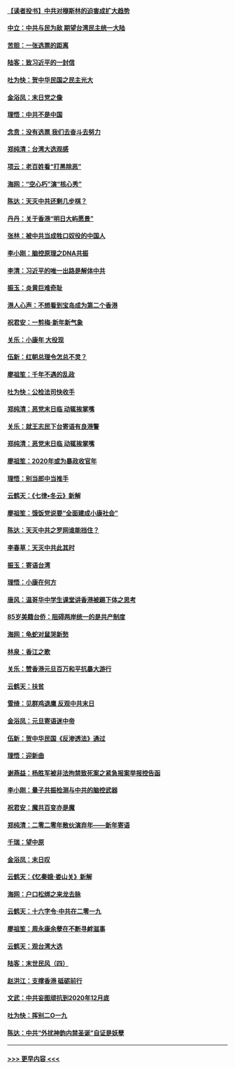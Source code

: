#### [【读者投书】中共对穆斯林的迫害成扩大趋势](../pages/nsc993/n11791371.md?t=01141601) 
#### [中立：中共与民为敌 期望台湾民主统一大陆](../pages/nsc993/n11790392.md?t=01141601) 
#### [苦胆：一张选票的距离](../pages/nsc993/n11788914.md?t=01141601) 
#### [陆客：致习近平的一封信](../pages/nsc993/n11788867.md?t=01141601) 
#### [吐为快：贺中华民国之民主光大](../pages/nsc993/n11788618.md?t=01141601) 
#### [金浴凤：末日党之像](../pages/nsc993/n11787475.md?t=01141601) 
#### [理悟：中共不是中国](../pages/nsc993/n11787463.md?t=01141601) 
#### [念贲：没有选票  我们去奋斗去努力](../pages/nsc993/n11787398.md?t=01141601) 
#### [郑纯清：台湾大选观感](../pages/nsc993/n11786210.md?t=01141601) 
#### [项云：老百姓看“打黑除恶”](../pages/nsc993/n11785398.md?t=01141601) 
#### [海网：“空心朽”演“核心秀”](../pages/nsc993/n11783874.md?t=01141601) 
#### [陈达：天灭中共还剩几步棋？](../pages/nsc993/n11783719.md?t=01141601) 
#### [丹丹：关于香港“明日大屿愿景”](../pages/nsc993/n11783273.md?t=01141601) 
#### [张林：被中共当成牲口奴役的中国人](../pages/nsc993/n11782397.md?t=01141601) 
#### [李小刚：脑控原理之DNA共振](../pages/nsc993/n11780962.md?t=01141601) 
#### [李清：习近平的唯一出路是解体中共](../pages/nsc993/n11780866.md?t=01141601) 
#### [振玉：炎黄巨难奇耻](../pages/nsc993/n11779632.md?t=01141601) 
#### [港人心声：不想看到宝岛成为第二个香港](../pages/nsc993/n11778817.md?t=01141601) 
#### [祝君安：一剪梅‧新年新气象](../pages/nsc993/n11776340.md?t=01141601) 
#### [关乐：小康年 大役现](../pages/nsc993/n11774213.md?t=01141601) 
#### [伍新：红朝总理令怎总不灵？](../pages/nsc993/n11770813.md?t=01141601) 
#### [廖祖笙：千年不遇的乱政](../pages/nsc993/n11770373.md?t=01141601) 
#### [吐为快：公检法司快收手](../pages/nsc993/n11770359.md?t=01141601) 
#### [郑纯清：恶党末日临 动辄挨掌嘴](../pages/nsc993/n11769912.md?t=01141601) 
#### [关乐：就王志民下台寄语有良港警](../pages/nsc993/n11769903.md?t=01141601) 
#### [郑纯清：恶党末日临 动辄挨掌嘴](../pages/nsc993/n11769356.md?t=01141601) 
#### [廖祖笙：2020年或为暴政收官年](../pages/nsc993/n11768216.md?t=01141601) 
#### [理悟：别当郎中当推手](../pages/nsc993/n11768243.md?t=01141601) 
#### [云鹤天：《七律▪冬云》新解](../pages/nsc993/n11768204.md?t=01141601) 
#### [廖祖笙：饿饭党说要“全面建成小康社会”](../pages/nsc993/n11767482.md?t=01141601) 
#### [陈达：天灭中共之罗网谁能挡住？](../pages/nsc993/n11767465.md?t=01141601) 
#### [李春草：天灭中共此其时](../pages/nsc993/n11767452.md?t=01141601) 
#### [振玉：寄语台湾](../pages/nsc993/n11767432.md?t=01141601) 
#### [理悟：小康在何方](../pages/nsc993/n11767394.md?t=01141601) 
#### [唐风：温哥华中学生课堂讲香港被踢下体之思考](../pages/nsc993/n11766848.md?t=01141601) 
#### [85岁美籍台侨：阻碍两岸统一的是共产制度](../pages/nsc993/n11765043.md?t=01141601) 
#### [海网：龟蛇对鼠哭新愁](../pages/nsc993/n11764895.md?t=01141601) 
#### [林泉：香江之歌](../pages/nsc993/n11764415.md?t=01141601) 
#### [关乐：赞香港元旦百万和平抗暴大游行](../pages/nsc993/n11764382.md?t=01141601) 
#### [云鹤天：扶贫](../pages/nsc993/n11764245.md?t=01141601) 
#### [雪绮：见群鸡退鹰  反观中共末日](../pages/nsc993/n11762112.md?t=01141601) 
#### [金浴凤：元旦寄语迷中帝](../pages/nsc993/n11761788.md?t=01141601) 
#### [伍新：贺中华民国《反渗透法》通过](../pages/nsc993/n11761994.md?t=01141601) 
#### [理悟：迎新曲](../pages/nsc993/n11761152.md?t=01141601) 
#### [谢燕益：杨胜军被非法拘禁致死案之紧急报案举报控告函](../pages/nsc993/n11756134.md?t=01141601) 
#### [李小刚：量子共振检测与中共的脑控武器](../pages/nsc993/n11754518.md?t=01141601) 
#### [祝君安：魔共百变亦是魔](../pages/nsc993/n11754469.md?t=01141601) 
#### [郑纯清：二零二零年散伙演弃年——新年寄语](../pages/nsc993/n11754195.md?t=01141601) 
#### [千瑞：望中原](../pages/nsc993/n11754159.md?t=01141601) 
#### [金浴凤：末日叹](../pages/nsc993/n11752359.md?t=01141601) 
#### [云鹤天：《忆秦娥‧娄山关》新解](../pages/nsc993/n11752348.md?t=01141601) 
#### [海网：户口松绑之来龙去脉](../pages/nsc993/n11752328.md?t=01141601) 
#### [云鹤天：十六字令‧中共在二零一九](../pages/nsc993/n11752305.md?t=01141601) 
#### [廖祖笙：周永康余孽在不断寻衅滋事](../pages/nsc993/n11751013.md?t=01141601) 
#### [云鹤天：观台湾大选](../pages/nsc993/n11751007.md?t=01141601) 
#### [陆客：末世民风（四）](../pages/nsc993/n11749203.md?t=01141601) 
#### [赵洪江：支撑香港 砥砺前行](../pages/nsc993/n11748482.md?t=01141601) 
#### [文武：中共妄图顽抗到2020年12月底](../pages/nsc993/n11748446.md?t=01141601) 
#### [吐为快：挥别二O一九](../pages/nsc993/n11748411.md?t=01141601) 
#### [陈达：中共“外扰神韵内禁圣诞”自证是妖孽](../pages/nsc993/n11748226.md?t=01141601) 

----
#### [ >>> 更早内容 <<< ](../indexes/nsc993-earlier.md)
